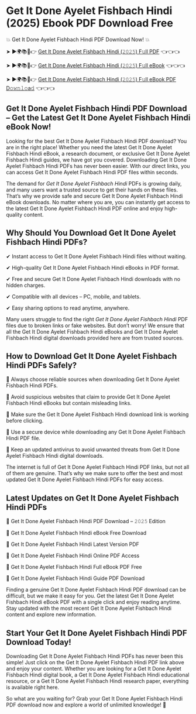 # Get It Done Ayelet Fishbach Hindi (2025) Ebook PDF Download Free

💥 Get It Done Ayelet Fishbach Hindi PDF Download Now! 💥

➤ ►🌍📚📱👉 [Get It Done Ayelet Fishbach Hindi (𝟸𝟶𝟸𝟻) F𝚞ll PDF](https://getpdf.xyz/get-it-done-ayelet-fishbach-hindi) 👈👈👈


➤ ►🌍📚📱👉 [Get It Done Ayelet Fishbach Hindi (𝟸𝟶𝟸𝟻) F𝚞ll eBook](https://getpdf.xyz/get-it-done-ayelet-fishbach-hindi) 👈👈👈


➤ ►🌍📚📱👉 [Get It Done Ayelet Fishbach Hindi (𝟸𝟶𝟸𝟻) F𝚞ll eBook PDF D𝚘𝚠𝚗𝚕𝚘a𝚍](https://getpdf.xyz/get-it-done-ayelet-fishbach-hindi) 👈👈👈


## Get It Done Ayelet Fishbach Hindi PDF Download – Get the Latest Get It Done Ayelet Fishbach Hindi eBook Now!

Looking for the best Get It Done Ayelet Fishbach Hindi PDF download? You are in the right place! Whether you need the latest Get It Done Ayelet Fishbach Hindi eBook, a research document, or exclusive Get It Done Ayelet Fishbach Hindi guides, we have got you covered. Downloading Get It Done Ayelet Fishbach Hindi PDFs has never been easier. With our direct links, you can access Get It Done Ayelet Fishbach Hindi PDF files within seconds.

The demand for *Get It Done Ayelet Fishbach Hindi* PDFs is growing daily, and many users want a trusted source to get their hands on these files. That’s why we provide safe and secure Get It Done Ayelet Fishbach Hindi eBook downloads. No matter where you are, you can instantly get access to the latest Get It Done Ayelet Fishbach Hindi PDF online and enjoy high-quality content.

## Why Should You Download Get It Done Ayelet Fishbach Hindi PDFs?

✔ Instant access to Get It Done Ayelet Fishbach Hindi files without waiting.

✔ High-quality Get It Done Ayelet Fishbach Hindi eBooks in PDF format.

✔ Free and secure Get It Done Ayelet Fishbach Hindi downloads with no hidden charges.

✔ Compatible with all devices – PC, mobile, and tablets.

✔ Easy sharing options to read anytime, anywhere.

Many users struggle to find the right *Get It Done Ayelet Fishbach Hindi* PDF files due to broken links or fake websites. But don’t worry! We ensure that all the Get It Done Ayelet Fishbach Hindi eBooks and Get It Done Ayelet Fishbach Hindi digital downloads provided here are from trusted sources.

## How to Download Get It Done Ayelet Fishbach Hindi PDFs Safely?

📌 Always choose reliable sources when downloading Get It Done Ayelet Fishbach Hindi PDFs.

📌 Avoid suspicious websites that claim to provide Get It Done Ayelet Fishbach Hindi eBooks but contain misleading links.

📌 Make sure the Get It Done Ayelet Fishbach Hindi download link is working before clicking.

📌 Use a secure device while downloading any Get It Done Ayelet Fishbach Hindi PDF file.

📌 Keep an updated antivirus to avoid unwanted threats from Get It Done Ayelet Fishbach Hindi digital downloads.

The internet is full of Get It Done Ayelet Fishbach Hindi PDF links, but not all of them are genuine. That’s why we make sure to offer the best and most updated Get It Done Ayelet Fishbach Hindi PDFs for easy access.

## Latest Updates on Get It Done Ayelet Fishbach Hindi PDFs

🔹 Get It Done Ayelet Fishbach Hindi PDF Download – 𝟸𝟶𝟸𝟻 Edition

🔹 Get It Done Ayelet Fishbach Hindi eBook Free Download

🔹 Get It Done Ayelet Fishbach Hindi Latest Version PDF

🔹 Get It Done Ayelet Fishbach Hindi Online PDF Access

🔹 Get It Done Ayelet Fishbach Hindi Full eBook PDF Free

🔹 Get It Done Ayelet Fishbach Hindi Guide PDF Download

Finding a genuine Get It Done Ayelet Fishbach Hindi PDF download can be difficult, but we make it easy for you. Get the latest Get It Done Ayelet Fishbach Hindi eBook PDF with a single click and enjoy reading anytime. Stay updated with the most recent Get It Done Ayelet Fishbach Hindi content and explore new information.

## Start Your Get It Done Ayelet Fishbach Hindi PDF Download Today!

Downloading Get It Done Ayelet Fishbach Hindi PDFs has never been this simple! Just click on the Get It Done Ayelet Fishbach Hindi PDF link above and enjoy your content. Whether you are looking for a Get It Done Ayelet Fishbach Hindi digital book, a Get It Done Ayelet Fishbach Hindi educational resource, or a Get It Done Ayelet Fishbach Hindi research paper, everything is available right here.

So what are you waiting for? Grab your Get It Done Ayelet Fishbach Hindi PDF download now and explore a world of unlimited knowledge! 🚀
